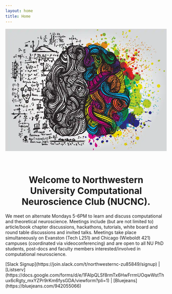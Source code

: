 ```yaml
---
layout: home
title: Home
---
```


![](assets/images/brain.webp)

<br>
<h1 align="center">Welcome to Northwestern University Computational Neuroscience Club (NUCNC).</h1>
<p>
We meet on alternate Mondays 5-6PM to learn and discuss computational and theoretical neuroscience. Meetings include (but are not limited to) article/book chapter discussions, hackathons, tutorials, white board and round table discussions and invited talks. Meetings take place simultaneously on Evanston (Tech L251) and Chicago (Wieboldt 421) campuses (coordinated via videoconferencing) and are open to all NU PhD students, post-docs and faculty members interested/involved in computational neuroscience.
</p>
[Slack Signup](https://join.slack.com/t/northwesternc-zu85849/signup) | [Listserv](https://docs.google.com/forms/d/e/1FAIpQLSf8rmTx6HwFrrmUOqwWstThux6cRgty_mxYZPr9rKm6fysGDA/viewform?pli=1) |
[Bluejeans](https://bluejeans.com/942055066)
